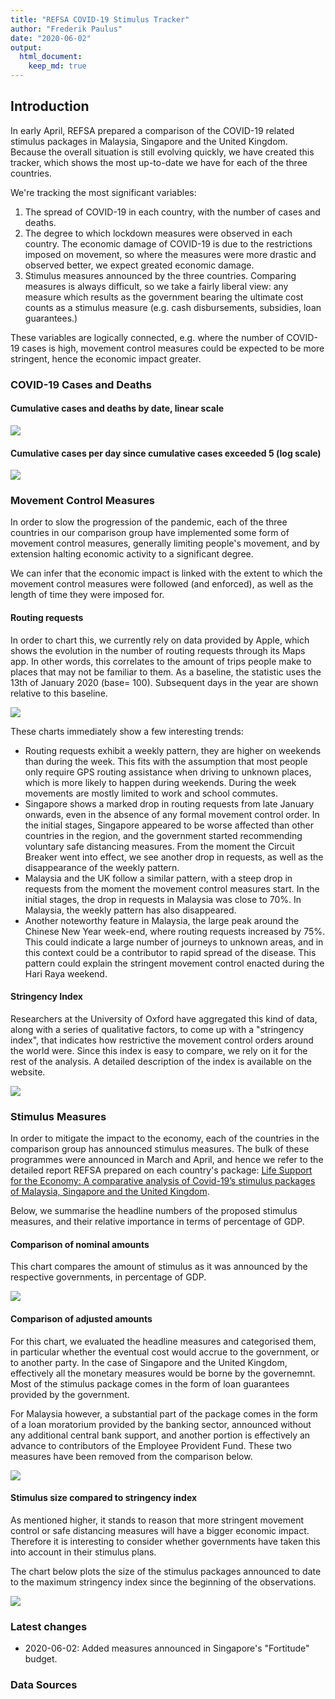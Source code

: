```yaml
---
title: "REFSA COVID-19 Stimulus Tracker"
author: "Frederik Paulus"
date: "2020-06-02"
output: 
  html_document: 
    keep_md: true
---
```




## Introduction

In early April, REFSA prepared a comparison of the COVID-19 related stimulus packages in Malaysia, Singapore and the United Kingdom. Because the overall situation is still evolving quickly, we have created this tracker, which shows the most up-to-date we have for each of the three countries.

We're tracking the most significant variables: 
 1. The spread of COVID-19 in each country, with the number of cases and deaths.
 2. The degree to which lockdown measures were observed in each country. The economic damage of COVID-19 is due to the restrictions imposed on movement, so where the measures were more drastic and observed better, we expect greated economic damage. 
 3. Stimulus measures announced by the three countries. Comparing measures is always difficult, so we take a fairly liberal view: any measure which results as the government bearing the ultimate cost counts as a stimulus measure (e.g. cash disbursements, subsidies, loan guarantees.)
 
These variables are logically connected, e.g. where the number of COVID-19 cases is high, movement control measures could be expected to be more stringent, hence the economic impact greater.

### COVID-19 Cases and Deaths

#### Cumulative cases and deaths by date, linear scale


![](REFSA-COVID-19-Tracker_files/figure-html/covid-19-linear-1.png)<!-- -->

#### Cumulative cases per day since cumulative cases exceeded 5 (log scale)


![](REFSA-COVID-19-Tracker_files/figure-html/covid-19-log-1.png)<!-- -->


### Movement Control Measures

In order to slow the progression of the pandemic, each of the three countries in our comparison group have implemented some form of movement control measures, generally limiting people's movement, and by extension halting economic activity to a significant degree. 

We can infer that the economic impact is linked with the extent to which the movement control measures were followed (and enforced), as well as the length of time they were imposed for.

#### Routing requests

In order to chart this, we currently rely on data provided by Apple, which shows the evolution in the number of routing requests through its Maps app. In other words, this correlates to the amount of trips people make to places that may not be familiar to them. As a baseline, the statistic uses the 13th of January 2020 (base= 100). Subsequent days in the year are shown relative to this baseline. 

![](REFSA-COVID-19-Tracker_files/figure-html/mco-1.png)<!-- -->

These charts immediately show a few interesting trends: 

* Routing requests exhibit a weekly pattern, they are higher on weekends than during the week. This fits with the assumption that most people only require GPS routing assistance when driving to unknown places, which is more likely to happen during weekends. During the week movements are mostly limited to work and school commutes. 
* Singapore shows a marked drop in routing requests from late January onwards, even in the absence of any formal movement control order. In the initial stages, Singapore appeared to be worse affected than other countries in the region, and the government started recommending voluntary safe distancing measures. From the moment the Circuit Breaker went into effect, we see another drop in requests, as well as the disappearance of the weekly pattern. 
* Malaysia and the UK follow a similar pattern, with a steep drop in requests from the moment the movement control measures start. In the initial stages, the drop in requests in Malaysia was close to 70%. In Malaysia, the weekly pattern has also disappeared. 
* Another noteworthy feature in Malaysia, the large peak around the Chinese New Year week-end, where routing requests increased by 75%. This could indicate a large number of journeys to unknown areas, and in this context could be a contributor to rapid spread of the disease. This pattern could explain the stringent movement control enacted during the Hari Raya weekend. 

#### Stringency Index

Researchers at the University of Oxford have aggregated this kind of data, along with a series of qualitative factors, to come up with a "stringency index", that indicates how restrictive the movement control orders around the world were. Since this index is easy to compare, we rely on it for the rest of the analysis. A detailed description of the index is available on the website. 

![](REFSA-COVID-19-Tracker_files/figure-html/stringency-1.png)<!-- -->
 
### Stimulus Measures

In order to mitigate the impact to the economy, each of the countries in the comparison group has announced stimulus measures. The bulk of these programmes were announced in March and April, and hence we refer to the detailed report REFSA prepared on each country's package: [Life Support for the Economy: A comparative analysis of Covid-19’s stimulus packages of Malaysia, Singapore and the United Kingdom](https://refsa.org/life-support-for-the-economy/).

Below, we summarise the headline numbers of the proposed stimulus measures, and their relative importance in terms of percentage of GDP. 



#### Comparison of nominal amounts

This chart compares the amount of stimulus as it was announced by the respective governments, in percentage of GDP. 

![](REFSA-COVID-19-Tracker_files/figure-html/nom_stim_gdp-1.png)<!-- -->

#### Comparison of adjusted amounts

For this chart, we evaluated the headline measures and categorised them, in particular whether the eventual cost would accrue to the government, or to another party. In the case of Singapore and the United Kingdom, effectively all the monetary measures would be borne by the governemnt. Most of the stimulus package comes in the form of loan guarantees provided by the government. 

For Malaysia however, a substantial part of the package comes in the form of a loan moratorium provided by the banking sector, announced without any additional central bank support, and another portion is effectively an advance to contributors of the Employee Provident Fund. These two measures have been removed from the comparison below. 

![](REFSA-COVID-19-Tracker_files/figure-html/fisc_stim_gdp-1.png)<!-- -->


#### Stimulus size compared to stringency index

As mentioned higher, it stands to reason that more stringent movement control or safe distancing measures will have a bigger economic impact. Therefore it is interesting to consider whether governments have taken this into account in their stimulus plans. 

The chart below plots the size of the stimulus packages announced to date to the maximum stringency index since the beginning of the observations.

![](REFSA-COVID-19-Tracker_files/figure-html/stim_stringency-1.png)<!-- -->


### Latest changes

* 2020-06-02: Added measures announced in Singapore's "Fortitude" budget. 

### Data Sources


